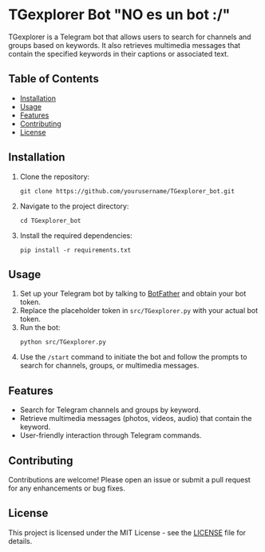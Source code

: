 # TGexplorer Bot "NO es un bot :/"


TGexplorer is a Telegram bot that allows users to search for channels and groups based on keywords. It also retrieves multimedia messages that contain the specified keywords in their captions or associated text.

## Table of Contents

- [Installation](#installation)
- [Usage](#usage)
- [Features](#features)
- [Contributing](#contributing)
- [License](#license)

## Installation

1. Clone the repository:
   ```
   git clone https://github.com/yourusername/TGexplorer_bot.git
   ```
2. Navigate to the project directory:
   ```
   cd TGexplorer_bot
   ```
3. Install the required dependencies:
   ```
   pip install -r requirements.txt
   ```

## Usage

1. Set up your Telegram bot by talking to [BotFather](https://t.me/botfather) and obtain your bot token.
2. Replace the placeholder token in `src/TGexplorer.py` with your actual bot token.
3. Run the bot:
   ```
   python src/TGexplorer.py
   ```
4. Use the `/start` command to initiate the bot and follow the prompts to search for channels, groups, or multimedia messages.

## Features

- Search for Telegram channels and groups by keyword.
- Retrieve multimedia messages (photos, videos, audio) that contain the keyword.
- User-friendly interaction through Telegram commands.

## Contributing

Contributions are welcome! Please open an issue or submit a pull request for any enhancements or bug fixes.

## License

This project is licensed under the MIT License - see the [LICENSE](LICENSE) file for details.